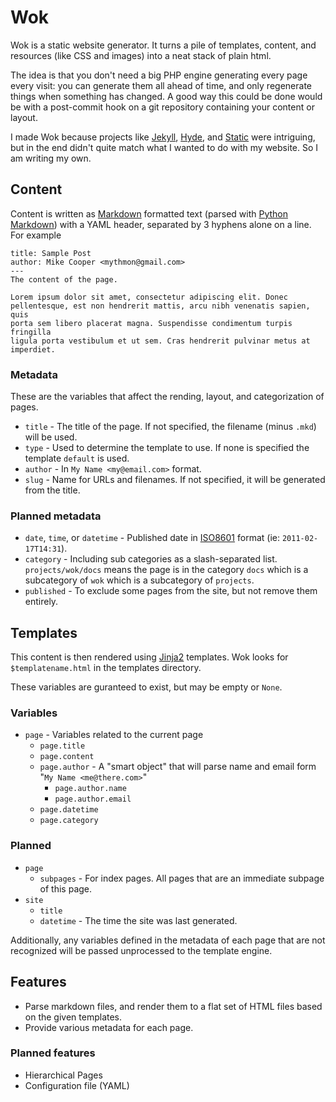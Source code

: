 Wok
===
Wok is a static website generator. It turns a pile of templates, content, and resources (like CSS and images) into a neat stack of plain html.

The idea is that you don't need a big PHP engine generating every page every visit: you can generate them all ahead of time, and only regenerate things when something has changed. A good way this could be done would be with a post-commit hook on a git repository containing your content or layout.

I made Wok because projects like [Jekyll][jekyll], [Hyde][hyde], and [Static][static] were intriguing, but in the end didn't quite match what I wanted to do with my website. So I am writing my own.

[jekyll]: https://github.com/mojombo/jekyll
[hyde]: https://github.com/lakshmivyas/hyde 
[static]: http://static.newqdev.com/ 

Content
-------
Content is written as [Markdown][mkd] formatted text (parsed with [Python Markdown][pymkd]) with a YAML header, separated by 3 hyphens alone on a line. For example

    title: Sample Post
    author: Mike Cooper <mythmon@gmail.com>
    ---
    The content of the page.

    Lorem ipsum dolor sit amet, consectetur adipiscing elit. Donec
    pellentesque, est non hendrerit mattis, arcu nibh venenatis sapien, quis
    porta sem libero placerat magna. Suspendisse condimentum turpis fringilla
    ligula porta vestibulum et ut sem. Cras hendrerit pulvinar metus at
    imperdiet.

### Metadata
These are the variables that affect the rending, layout, and categorization of pages.

 -  `title` - The title of the page. If not specified, the filename (minus `.mkd`) will be used.
 -  `type` - Used to determine the template to use. If none is specified the template `default` is used.
 -  `author` - In `My Name <my@email.com>` format.
 -  `slug` - Name for URLs and filenames. If not specified, it will be generated from the title.

### Planned metadata
 -  `date`, `time`, or `datetime` - Published date in [ISO8601][8601] format (ie: `2011-02-17T14:31`).
 -  `category` - Including sub categories as a slash-separated list. `projects/wok/docs` means the page is in the category `docs` which is a subcategory of `wok` which is a subcategory of `projects`.
 -  `published` - To exclude some pages from the site, but not remove them entirely.

[mkd]: http://daringfireball.net/projects/markdown/ 
[pymkd]: http://www.freewisdom.org/projects/python-markdown/
[8601]: http://en.wikipedia.org/wiki/ISO_8601

Templates
---------
This content is then rendered using [Jinja2][jinja] templates. Wok looks for `$templatename.html` in the templates directory.

These variables are guranteed to exist, but may be empty or `None`.

### Variables
-   `page` - Variables related to the current page
    -   `page.title`
    -   `page.content`
    -   `page.author` - A "smart object" that will parse name and email form "`My Name <me@there.com>`"
        -   `page.author.name`
        -   `page.author.email`
    -   `page.datetime`
    -   `page.category`

### Planned
-   `page`
    -   `subpages` - For index pages. All pages that are an immediate subpage of this page.
-   `site`
    -   `title`
    -   `datetime` - The time the site was last generated.

Additionally, any variables defined in the metadata of each page that are not recognized will be passed unprocessed to the template engine.

[jinja]: http://jinja.pocoo.org/

Features
--------
-   Parse markdown files, and render them to a flat set of HTML files based on the given templates.
-   Provide various metadata for each page.

### Planned features
-   Hierarchical Pages
-   Configuration file (YAML)
